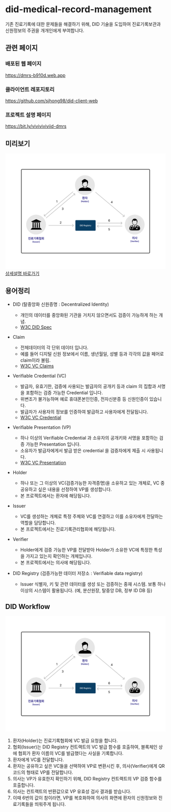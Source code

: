 # did-medical-record-management

기존 진료기록에 대한 문제들을 해결하기 위해, DID 기술을 도입하여 진료기록보관과 신원정보의 주권을 개개인에게 부여합니다.

## 관련 페이지

### 배포된 웹 페이지
https://dmrs-b910d.web.app
### 클라이언트 레포지토리
https://github.com/sjhong98/did-client-web
### 프로젝트 설명 페이지
https://bit.ly/viviviviviid-dmrs

## 미리보기
![Workflow](images/DID.png)
[상세설명 바로가기](https://github.com/viviviviviid/did-medical-record-management/tree/dev?tab=readme-ov-file#did-workflow)

## 용어정리

- DID (탈중앙화 신원증명 : Decentralized Identity)
    - 개인의 데이터를 중앙화된 기관을 거치지 않으면서도 검증이 가능하게 하는 개념.
    - [W3C DID Spec](https://www.w3.org/TR/did-core/)

- Claim
    - 전체데이터의 각 단위 데이터 입니다.
    - 예를 들어 디지털 신원 정보에서 이름, 생년월일, 성별 등과 각각의 값을 페어로 claim이라 불림.
    - [W3C VC Claims](https://www.w3.org/TR/vc-data-model/#claims)

- Verifiable Credential (VC)
    - 발급자, 유효기한, 검증에 사용되는 발급자의 공개키 등과  claim 의 집합과 서명을 포함하는 검증 가능한 Credential 입니다.
    - 위변조가 불가능하며 예로 휴대폰본인인증, 전자신분증 등 신원인증이 있습니다.
    - 발급자가 사용자의 정보를 인증하여 발급하고 사용자에게 전달됩니다.
    - [W3C VC Credential](https://www.w3.org/TR/vc-data-model/#credentials)
    
- Verifiable Presentation (VP)
    - 하나 이상의 Verifiable Credential 과 소유자의 공개키와 서명을 포함하는 검증 가능한 Presentation 입니다.
    - 소유자가 발급자에게서 발급 받은 credential 을 검증자에게 제출 시 사용됩니다.
    - [W3C VC Presentation](https://www.w3.org/TR/vc-data-model/#presentations)

- Holder
    - 하나 또는 그 이상의 VC(검증가능한 자격증명)을 소유하고 있는 개체로, VC 중 공유하고 싶은 내용을 선정하여 VP를 생성합니다.
    - 본 프로젝트에서는 환자에 해당됩니다.

- Issuer
    - VC를 생성하는 개체로 특정 주체와 VC를 연결하고 이를 소유자에게 전달하는 역할을 담당합니다.
    - 본 프로젝트에서는 진료기록관리협회에 해당됩니다.

- Verifier
    - Holder에게 검증 가능한 VP를 전달받아 Holder가 소유한 VC에 특정한 특성을 가지고 있는지 확인하는 개체입니다.
    - 본 프로젝트에서는 의사에 해당됩니다.

-  DID Registry (검증가능한 데이터 저장소 : Verifiable data registry)
    -  Issuer 식별자, 키 및 관련 데이터를 생성 또는 검증하는 중재 시스템. 보통 하나 이상의 시스템이 활용됩니다. (예, 분산원장, 탈중앙 DB, 정부 ID DB 등)


## DID Workflow
![Workflow](images/DID.png)

1. 환자(Holder)는 진료기록협회에 VC 발급 요청을 합니다.
2. 협회(Issuer)는 DID Registry 컨트랙트의 VC 발급 함수를 호출하여, 블록체인 상에 협회가 환자 이름의 VC를 발급했다는 사실을 기록합니다.
3. 환자에게 VC를 전달합니다.
4. 환자는 공유하고 싶은 VC들을 선택하여 VP로 변환시킨 후, 의사(Verifier)에게 QR코드의 형태로 VP를 전달합니다.
5. 의사는 VP가 유효한지 확인하기 위해, DID Registry 컨트랙트의 VP 검증 함수를 호출합니다.
6. 의사는 컨트랙트의 반환값으로 VP 유효성 검사 결과를 받습니다.
7. 이때 6번의 값이 참이라면, VP를 복호화하여 의사의 화면에 환자의 신원정보와 진료기록들을 띄워주게 됩니다.